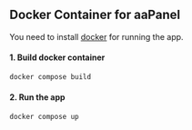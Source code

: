 ## Docker Container for aaPanel

You need to install [docker](https://www.docker.com/get-started/) for running the app.

#### 1. Build docker container
```bash
docker compose build
```

#### 2. Run the app
```bash
docker compose up
```
